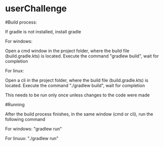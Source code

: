 # userChallenge


#Build process:

If gradle is not installed, install gradle

For windows:

Open a cmd window in the project folder, where the build file (build.gradle.kts) is located.
Execute the command "gradlew build", wait for completion

For linux:

Open a cli in the project folder, where the build file (build.gradle.kts) is located.
Execute the command "./gradlew build", wait for completion

This needs to be run only once unless changes to the code were made


#Running

After the build process finishes, in the same window (cmd or cli), run the following command

For windows: "gradlew run"

For linuux: "./gradlew run"
